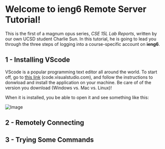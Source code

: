 # Welcome to ieng6 Remote Server Tutorial!

This is the first of a magnum opus series, *CSE 15L Lab Reports*, written by our own UCSD student Charlie Sun. In this tutorial, he is going to lead you through the three steps of logging into a course-specific account on __ieng6__. 

## 1 - Installing VScode
VScode is a popular programming text editor all around the world. To start off, go to [this link](code.visualstudio.com) (code.visualstudio.com), and follow the instructions to donwload and install the application on your machine. Be care of of the version you download (Windows vs. Mac vs. Linux)!

When it is installed, you be able to open it and see something like this: 

![Image](https://drive.google.com/file/d/1SZ20DXxYa5l-rqkJRJogvgtP1Y9wYbzS/view?usp=share_link)


## 2 - Remotely Connecting




## 3 - Trying Some Commands

